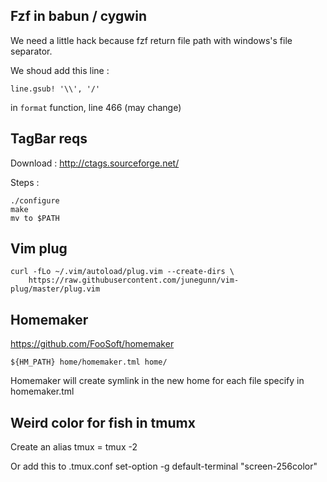 Fzf in babun / cygwin
----
We need a little hack because fzf return file path with windows's file separator.

We shoud add this line :
```
line.gsub! '\\', '/' 
```

 in `format` function, line 466 (may change)


TagBar reqs
----
Download : http://ctags.sourceforge.net/

Steps : 
```
./configure
make
mv to $PATH
```

Vim plug
----
```
curl -fLo ~/.vim/autoload/plug.vim --create-dirs \
    https://raw.githubusercontent.com/junegunn/vim-plug/master/plug.vim
```

Homemaker
----
https://github.com/FooSoft/homemaker

```
${HM_PATH} home/homemaker.tml home/
```

Homemaker will create symlink in the new home for each file specify in homemaker.tml


Weird color for fish in tmumx
----

Create an alias tmux = tmux -2

Or add this to .tmux.conf
set-option -g default-terminal "screen-256color"
